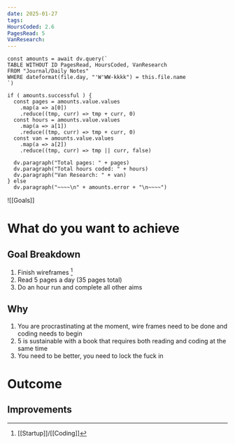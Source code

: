 ```yaml
---
date: 2025-01-27
tags: 
HoursCoded: 2.6
PagesRead: 5
VanResearch:
---
```

```dataviewjs
const amounts = await dv.query(`
TABLE WITHOUT ID PagesRead, HoursCoded, VanResearch
FROM "Journal/Daily Notes"
WHERE dateformat(file.day, "'W'WW-kkkk") = this.file.name
`)

if ( amounts.successful ) {
  const pages = amounts.value.values
    .map(a => a[0])
    .reduce((tmp, curr) => tmp + curr, 0)
  const hours = amounts.value.values
    .map(a => a[1])
    .reduce((tmp, curr) => tmp + curr, 0)
  const van = amounts.value.values
    .map(a => a[2])
    .reduce((tmp, curr) => tmp || curr, false)

  dv.paragraph("Total pages: " + pages)
  dv.paragraph("Total hours coded: " + hours)
  dv.paragraph("Van Research: " + van)
} else
  dv.paragraph("~~~~\n" + amounts.error + "\n~~~~")

```

![[Goals]]
# What do you want to achieve
## Goal Breakdown
1. Finish wireframes [^1]
2. Read 5 pages a day (35 pages total)
3. Do an hour run and complete all other aims
## Why
1. You are procrastinating at the moment, wire frames need to be done and coding needs to begin
2. 5 is sustainable with a book that requires both reading and coding at the same time
3. You need to be better, you need to lock the fuck in
# Outcome
## Improvements

[^1]: [[Startup]]/[[Coding]]